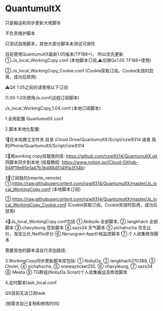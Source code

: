 # QuantumultX
只是搬运和同步更新大佬脚本

不负责维护脚本

只测试自用脚本，其他大部分脚本未测试可用性

目前使用QuantumultX最新1.05版本(TF188+)，
所以优先更新
①.Js_local_WorkingCopy.conf
(本地脚本订阅,⚠️仅限Qx1.05 TF188+使用)

②.Js_local_WorkingCopy_Cookie.conf
(Cookie获取订阅。Cookie失效时启用，成功后禁用)



⚠️QX 1.05之前的请使用以下订阅:

(1.00-1.03)使用Js.conf(远程订阅脚本)

Js_local_WorkingCopy_1.04.conf (本地订阅脚本)

1.全局配置 
QuantumultX.conf

2.脚本本地化配置:

1⃣️在本地建立文件夹
目录 iCloud Drive/QuantumultX/Script/nzw9314
或者 我的iPhone/QuantumultX/Script/nzw9314

2⃣️用working copy挂载我的库:
https://github.com/nzw9314/QuantumultX.git
将脚本同步到本地
(挂载教程: https://www.notion.so/iCloud-Github-948f19e65e1a47b3b468451491a3f34b)

3⃣️订阅我的[rewrite_remote]
①.https://raw.githubusercontent.com/nzw9314/QuantumultX/master/Js_local_WorkingCopy.conf
(本地脚本订阅)

②.https://raw.githubusercontent.com/nzw9314/QuantumultX/master/Js_local_WorkingCopy_Cookie.conf
(Cookie获取订阅。Cookie失效时启用，成功后禁用)

4⃣️Js_local_WorkingCopy.conf包括
①.Nobyda 全部脚本,
②.langkhach 全部脚本
③.chavyleung 签到脚本
④.sazs34 天气脚本
⑤.yichahucha 京东比价，淘宝比价,Netflix评分
⑥.Neruogram App价格监控脚本
⑦.个人收集修改脚本

需要其他的脚本请自行添加路径;

3.WorkingCopy同步更新脚本库包括:
① NobyDa,
② langkhach270389,
③ Choler,
④ yichahucha,
⑤ onewayticket255,
⑥ chavyleung,
⑦ sazs34
⑧ Meeta
⑨ TG群组(NobyDa Script)个人收集搬运及修改脚本

4.定时脚本task_local.conf

QX目前无法订阅task

(按需求自己复制和修改时间)
